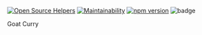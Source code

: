 [![Open Source Helpers](https://www.codetriage.com/tomkiernan120/goat-curry/badges/users.svg)](https://www.codetriage.com/tomkiernan120/goat-curry) [![Maintainability](https://api.codeclimate.com/v1/badges/8f9ecef88bbce9bd16a4/maintainability)](https://codeclimate.com/github/tomkiernan120/Goat-Curry/maintainability) [![npm version](https://badge.fury.io/js/goatcurry.svg)](https://badge.fury.io/js/goatcurry) <img id="badge" src="https://david-dm.org/tomkiernan120/goatcurry.svg" alt="badge" class="" data-reactid="68">

Goat Curry
